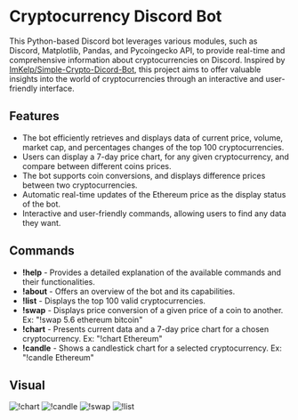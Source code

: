# Cryptocurrency Discord Bot


This Python-based Discord bot leverages various modules, such as Discord, Matplotlib, Pandas, and Pycoingecko API, to provide real-time and comprehensive information about cryptocurrencies on Discord. Inspired by <a href='https://github.com/ImKelp/Simple-Crypto-Dicord-Bot'>ImKelp/Simple-Crypto-Dicord-Bot</a>, this project aims to offer valuable insights into the world of cryptocurrencies through an interactive and user-friendly interface.


## Features

* The bot efficiently retrieves and displays data of current price, volume, market cap, and percentages changes of the top 100 cryptocurrencies.
* Users can display a 7-day price chart, for any given cryptocurrency, and compare between different coins prices.
* The bot supports coin conversions, and displays difference prices between two cryptocurrencies.
* Automatic real-time updates of the Ethereum price as the display status of the bot.
* Interactive and user-friendly commands, allowing users to find any data they want.

## Commands

* **!help** - Provides a detailed explanation of the available commands and their functionalities.
* **!about** - Offers an overview of the bot and its capabilities.
* **!list** -  Displays the top 100 valid cryptocurrencies.
* **!swap** - Displays price conversion of a given price of a coin to another. Ex: "!swap 5.6 ethereum bitcoin"
* **!chart** - Presents current data and a 7-day price chart for a chosen cryptocurrency.  Ex: "!chart Ethereum"
* **!candle** - Shows a candlestick chart for a selected cryptocurrency.  Ex: "!candle Ethereum"

## Visual

![!chart](https://i.gyazo.com/f3730cdd54a38e216ba25c5ffce64185.png)
![!candle](https://i.gyazo.com/4e22eb94049ed017e774e8df6f569e20.png)
![!swap](https://i.gyazo.com/36d7a39e390359bee26a71919c413dbe.png)
![!list](https://i.gyazo.com/2ed3dd94fc755217704a2400291d2491.png)